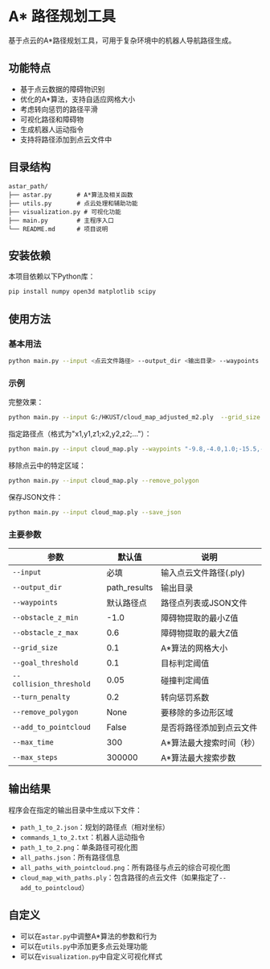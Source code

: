 # A* 路径规划工具

基于点云的A*路径规划工具，可用于复杂环境中的机器人导航路径生成。

## 功能特点

- 基于点云数据的障碍物识别
- 优化的A*算法，支持自适应网格大小
- 考虑转向惩罚的路径平滑
- 可视化路径和障碍物
- 生成机器人运动指令
- 支持将路径添加到点云文件中

## 目录结构

```
astar_path/
├── astar.py       # A*算法及相关函数
├── utils.py       # 点云处理和辅助功能
├── visualization.py # 可视化功能
├── main.py        # 主程序入口
└── README.md      # 项目说明
```

## 安装依赖

本项目依赖以下Python库：

```bash
pip install numpy open3d matplotlib scipy
```

## 使用方法

### 基本用法

```bash
python main.py --input <点云文件路径> --output_dir <输出目录> --waypoints <路径点>
```

### 示例

完整效果：

```bash
python main.py --input G:/HKUST/cloud_map_adjusted_m2.ply  --grid_size 0.1 --collision_threshold 0.05 --turn_penalty 20 --remove_polygon --initial_direction 180
```

指定路径点（格式为"x1,y1,z1;x2,y2,z2;..."）：

```bash
python main.py --input cloud_map.ply --waypoints "-9.8,-4.0,1.0;-15.5,-8.0,1.0"
```

移除点云中的特定区域：

```bash
python main.py --input cloud_map.ply --remove_polygon
```

保存JSON文件：

```bash
python main.py --input cloud_map.ply --save_json
```
### 主要参数

| 参数 | 默认值 | 说明 |
|------|-------|------|
| `--input` | 必填 | 输入点云文件路径(.ply) |
| `--output_dir` | path_results | 输出目录 |
| `--waypoints` | 默认路径点 | 路径点列表或JSON文件 |
| `--obstacle_z_min` | -1.0 | 障碍物提取的最小Z值 |
| `--obstacle_z_max` | 0.6 | 障碍物提取的最大Z值 |
| `--grid_size` | 0.1 | A*算法的网格大小 |
| `--goal_threshold` | 0.1 | 目标判定阈值 |
| `--collision_threshold` | 0.05 | 碰撞判定阈值 |
| `--turn_penalty` | 0.2 | 转向惩罚系数 |
| `--remove_polygon` | None | 要移除的多边形区域 |
| `--add_to_pointcloud` | False | 是否将路径添加到点云文件 |
| `--max_time` | 300 | A*算法最大搜索时间（秒） |
| `--max_steps` | 300000 | A*算法最大搜索步数 |

## 输出结果

程序会在指定的输出目录中生成以下文件：

- `path_1_to_2.json`：规划的路径点（相对坐标）
- `commands_1_to_2.txt`：机器人运动指令
- `path_1_to_2.png`：单条路径可视化图
- `all_paths.json`：所有路径信息
- `all_paths_with_pointcloud.png`：所有路径与点云的综合可视化图
- `cloud_map_with_paths.ply`：包含路径的点云文件（如果指定了`--add_to_pointcloud`）

## 自定义

- 可以在`astar.py`中调整A*算法的参数和行为
- 可以在`utils.py`中添加更多点云处理功能
- 可以在`visualization.py`中自定义可视化样式